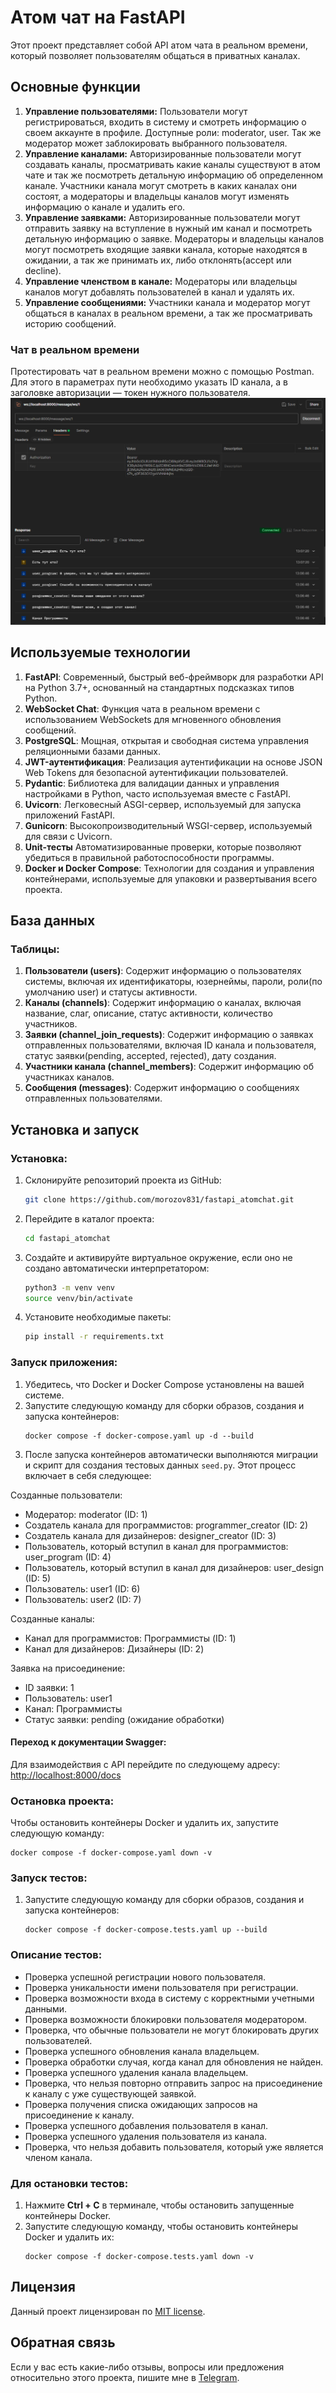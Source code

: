 <h1>Атом чат на FastAPI</h1>
Этот проект представляет собой API атом чата в реальном времени, который позволяет пользователям общаться в приватных каналах.
<h2>Основные функции</h2>
<ol>
  <li><b>Управление пользователями:</b> Пользователи могут регистрироваться, входить в систему и смотреть информацию о своем аккаунте в профиле. Доступные роли: moderator, user. Так же модератор может заблокировать выбранного пользователя.</li>
  <li><b>Управление каналами:</b> Авторизированные пользователи могут создавать каналы, просматривать какие каналы существуют в атом чате и так же посмотреть детальную информацию об определенном канале. Участники канала могут смотреть в каких каналах они состоят, а модераторы и владельцы каналов могут изменять информацию о канале и удалить его.</li>
  <li><b>Управление заявками:</b> Авторизированные пользователи могут отправить заявку на вступление в нужный им канал и посмотреть детальную информацию о заявке. Модераторы и владельцы каналов могут посмотреть входящие заявки канала, которые находятся в ожидании, а так же принимать их, либо отклонять(accept или decline).</li>
  <li><b>Управление членством в канале:</b> Модераторы или владельцы каналов могут добавлять пользователей в канал и удалять их.</li>
  <li><b>Управление сообщениями:</b> Участники канала и модератор могут общаться в каналах в реальном времени, а так же просматривать историю сообщений.</li>
</ol>
<h3>Чат в реальном времени</h3>
Протестировать чат в реальном времени можно с помощью Postman. Для этого в параметрах пути необходимо указать ID канала, а в заголовке авторизации — токен нужного пользователя.
<img src="https://github.com/morozov831/fastapi_atomchat/blob/master/image.png">
<h2>Используемые технологии</h2>
<ol>
  <li><b>FastAPI</b>: Современный, быстрый веб-фреймворк для разработки API на Python 3.7+, основанный на стандартных подсказках типов Python.</li>
  <li><b>WebSocket Chat</b>: Функция чата в реальном времени с использованием WebSockets для мгновенного обновления сообщений.</li>
  <li><b>PostgreSQL</b>: Мощная, открытая и свободная система управления реляционными базами данных.</li>
  <li><b>JWT-аутентификация</b>: Реализация аутентификации на основе JSON Web Tokens для безопасной аутентификации пользователей.</li>
  <li><b>Pydantic</b>: Библиотека для валидации данных и управления настройками в Python, часто используемая вместе с FastAPI.</li>
  <li><b>Uvicorn</b>: Легковесный ASGI-сервер, используемый для запуска приложений FastAPI.</li>
  <li><b>Gunicorn</b>: Высокопроизводительный WSGI-сервер, используемый для связи с Uvicorn.</li>
  <li><b>Unit-тесты</b> Автоматизированные проверки, которые позволяют убедиться в правильной работоспособности программы.</li>
  <li><b>Docker и Docker Compose</b>: Технологии для создания и управления контейнерами, используемые для упаковки и развертывания всего проекта.</li>
</ol>
<h2>База данных</h2>
<h3>Таблицы:</h3>
<ol>
  <li><b>Пользователи (users)</b>: Содержит информацию о пользователях системы, включая их идентификаторы, юзернеймы, пароли, роли(по умолчанию user) и статусы активности.</li>
  <li><b>Каналы (channels)</b>: Содержит информацию о каналах, включая название, слаг, описание, статус активности, количество участников.</li>
  <li><b>Заявки (channel_join_requests)</b>: Содержит информацию о заявках отправленных пользователями, включая ID канала и пользователя, статус заявки(pending, accepted, rejected), дату создания.</li>
  <li><b>Участники канала (channel_members)</b>: Содержит информацию об участниках каналов.</li>
  <li><b>Сообщения (messages)</b>: Содержит информацию о сообщениях отправленных пользователями.</li>
</ol>
<h2>Установка и запуск</h2>
<h3>Установка:</h3>

1. Склонируйте репозиторий проекта из GitHub:
   ```bash
   git clone https://github.com/morozov831/fastapi_atomchat.git
   ```

2. Перейдите в каталог проекта:
   ```bash
   cd fastapi_atomchat
   ```
3. Создайте и активируйте виртуальное окружение, если оно не создано автоматически интерпретатором:
   ```bash
   python3 -m venv venv
   source venv/bin/activate
   ```

4. Установите необходимые пакеты:
   ```bash
   pip install -r requirements.txt
   ```

<h3>Запуск приложения:</h3>
<ol>
    <li>Убедитесь, что Docker и Docker Compose установлены на вашей системе.</li>
    <li>Запустите следующую команду для сборки образов, создания и запуска контейнеров:
        <pre><code>docker compose -f docker-compose.yaml up -d --build</code></pre>
    </li>
    <li>После запуска контейнеров автоматически выполняются миграции и скрипт для создания тестовых данных <code>seed.py</code>. Этот процесс включает в себя следующее:</li>
</ol>
Созданные пользователи:
<ul>
    <li>Модератор: moderator (ID: 1)</li>
    <li>Создатель канала для программистов: programmer_creator (ID: 2)</li>
    <li>Создатель канала для дизайнеров: designer_creator (ID: 3)</li>
    <li>Пользователь, который вступил в канал для программистов: user_program (ID: 4)</li>
    <li>Пользователь, который вступил в канал для дизайнеров: user_design (ID: 5)</li>
    <li>Пользователь: user1 (ID: 6)</li>
    <li>Пользователь: user2 (ID: 7)</li>
</ul>
Созданные каналы:
<ul>
    <li>Канал для программистов: Программисты (ID: 1)</li>
    <li>Канал для дизайнеров: Дизайнеры (ID: 2)</li>
</ul>
Заявка на присоединение:
<ul>
    <li>ID заявки: 1</li>
    <li>Пользователь: user1</li>
    <li>Канал: Программисты</li>
    <li>Статус заявки: pending (ожидание обработки)</li>
</ul>

<h4>Переход к документации Swagger:</h4>
<p>Для взаимодействия с API перейдите по следующему адресу: 
    <a href="http://localhost:8000/docs">http://localhost:8000/docs</a>
</p>

<h3>Остановка проекта:</h3>
<p>Чтобы остановить контейнеры Docker и удалить их, запустите следующую команду:</p>
<pre><code>docker compose -f docker-compose.yaml down -v</code></pre>

<h3>Запуск тестов:</h3>
<ol>
    <li>Запустите следующую команду для сборки образов, создания и запуска контейнеров:
        <pre><code>docker compose -f docker-compose.tests.yaml up --build</code></pre>
    </li>
</ol>
<h3>Описание тестов:</h3>
<ul>
    <li>Проверка успешной регистрации нового пользователя.</li>
    <li>Проверка уникальности имени пользователя при регистрации.</li>
    <li>Проверка возможности входа в систему с корректными учетными данными.</li>
    <li>Проверка возможности блокировки пользователя модератором.</li>
    <li>Проверка, что обычные пользователи не могут блокировать других пользователей.</li>
    <li>Проверка успешного обновления канала владельцем.</li>
    <li>Проверка обработки случая, когда канал для обновления не найден.</li>
    <li>Проверка успешного удаления канала владельцем.</li>
    <li>Проверка, что нельзя повторно отправить запрос на присоединение к каналу с уже существующей заявкой.</li>
    <li>Проверка получения списка ожидающих запросов на присоединение к каналу.</li>
    <li>Проверка успешного добавления пользователя в канал.</li>
    <li>Проверка успешного удаления пользователя из канала.</li>
    <li>Проверка, что нельзя добавить пользователя, который уже является членом канала.</li>
</ul>
<h3>Для остановки тестов:</h3>
<ol>
    <li>Нажмите <strong>Ctrl + C</strong> в терминале, чтобы остановить запущенные контейнеры Docker.</li>
    <li>Запустите следующую команду, чтобы остановить контейнеры Docker и удалить их:
        <pre><code>docker compose -f docker-compose.tests.yaml down -v</code></pre>
    </li>
</ol>
<h2>Лицензия</h2>
Данный проект лицензирован по <a href="https://github.com/morozov831/fastapi_atomchat/blob/master/LICENSE">MIT license</a>.
<h2>Обратная связь</h2>

Если у вас есть какие-либо отзывы, вопросы или предложения относительно этого
проекта, пишите мне в <a href="https://t.me/morozov_831">Telegram</a>. 
